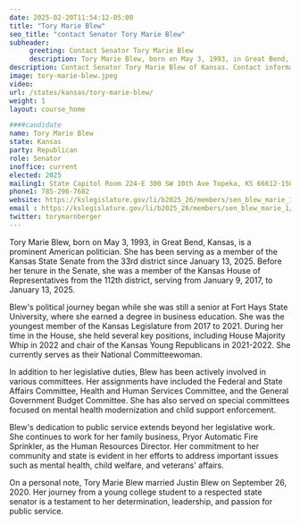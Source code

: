 ```yaml
---
date: 2025-02-20T11:54:12-05:00
title: "Tory Marie Blew"
seo_title: "contact Senator Tory Marie Blew"
subheader:
     greeting: Contact Senator Tory Marie Blew
     description: Tory Marie Blew, born on May 3, 1993, in Great Bend, Kansas, is a prominent American politician. She has been serving as a member of the Kansas State Senate from the 33rd district since January 13, 2025.
description: Contact Senator Tory Marie Blew of Kansas. Contact information for Tory Marie Blew includes email address, phone number, and mailing address.
image: tory-marie-blew.jpeg
video:
url: /states/kansas/tory-marie-blew/
weight: 1
layout: course_home

####candidate
name: Tory Marie Blew
state: Kansas
party: Republican
role: Senator
inoffice: current
elected: 2025
mailing1: State Capitol Room 224-E 300 SW 10th Ave Topeka, KS 66612-1504
phone1: 785-296-7682
website: https://kslegislature.gov/li/b2025_26/members/sen_blew_marie_1//
email : https://kslegislature.gov/li/b2025_26/members/sen_blew_marie_1//
twitter: torymarnberger
---
```

Tory Marie Blew, born on May 3, 1993, in Great Bend, Kansas, is a prominent American politician. She has been serving as a member of the Kansas State Senate from the 33rd district since January 13, 2025. Before her tenure in the Senate, she was a member of the Kansas House of Representatives from the 112th district, serving from January 9, 2017, to January 13, 2025.

Blew's political journey began while she was still a senior at Fort Hays State University, where she earned a degree in business education. She was the youngest member of the Kansas Legislature from 2017 to 2021. During her time in the House, she held several key positions, including House Majority Whip in 2022 and chair of the Kansas Young Republicans in 2021-2022. She currently serves as their National Committeewoman.

In addition to her legislative duties, Blew has been actively involved in various committees. Her assignments have included the Federal and State Affairs Committee, Health and Human Services Committee, and the General Government Budget Committee. She has also served on special committees focused on mental health modernization and child support enforcement.

Blew's dedication to public service extends beyond her legislative work. She continues to work for her family business, Pryor Automatic Fire Sprinkler, as the Human Resources Director. Her commitment to her community and state is evident in her efforts to address important issues such as mental health, child welfare, and veterans' affairs.

On a personal note, Tory Marie Blew married Justin Blew on September 26, 2020. Her journey from a young college student to a respected state senator is a testament to her determination, leadership, and passion for public service.
